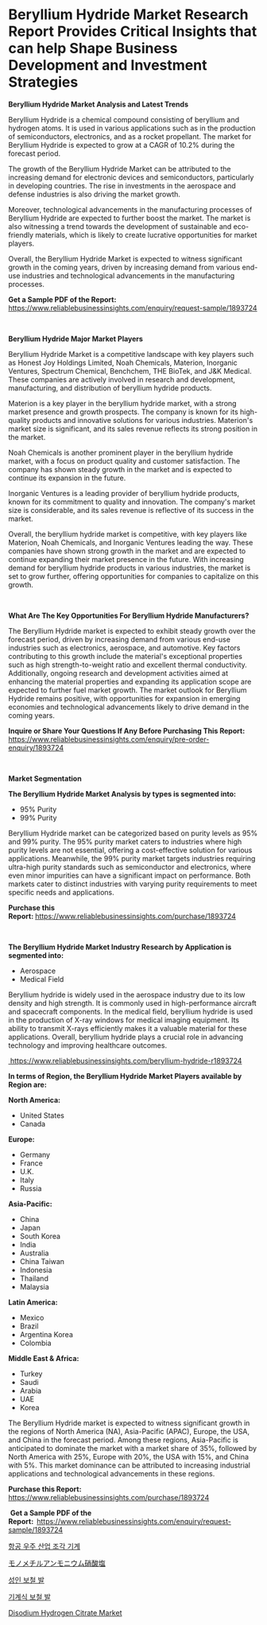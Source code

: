 <p><h1>Beryllium Hydride Market Research Report Provides Critical Insights that can help Shape Business Development and Investment Strategies</h1></p><p><strong>Beryllium Hydride Market Analysis and Latest Trends</strong></p>
<p><p>Beryllium Hydride is a chemical compound consisting of beryllium and hydrogen atoms. It is used in various applications such as in the production of semiconductors, electronics, and as a rocket propellant. The market for Beryllium Hydride is expected to grow at a CAGR of 10.2% during the forecast period. </p><p>The growth of the Beryllium Hydride Market can be attributed to the increasing demand for electronic devices and semiconductors, particularly in developing countries. The rise in investments in the aerospace and defense industries is also driving the market growth.</p><p>Moreover, technological advancements in the manufacturing processes of Beryllium Hydride are expected to further boost the market. The market is also witnessing a trend towards the development of sustainable and eco-friendly materials, which is likely to create lucrative opportunities for market players.</p><p>Overall, the Beryllium Hydride Market is expected to witness significant growth in the coming years, driven by increasing demand from various end-use industries and technological advancements in the manufacturing processes.</p></p>
<p><strong>Get a Sample PDF of the Report:&nbsp;</strong> <a href="https://www.reliablebusinessinsights.com/enquiry/request-sample/1893724">https://www.reliablebusinessinsights.com/enquiry/request-sample/1893724</a></p>
<p>&nbsp;</p>
<p><strong>Beryllium Hydride Major Market Players</strong></p>
<p><p>Beryllium Hydride Market is a competitive landscape with key players such as Honest Joy Holdings Limited, Noah Chemicals, Materion, Inorganic Ventures, Spectrum Chemical, Benchchem, THE BioTek, and J&K Medical. These companies are actively involved in research and development, manufacturing, and distribution of beryllium hydride products.</p><p>Materion is a key player in the beryllium hydride market, with a strong market presence and growth prospects. The company is known for its high-quality products and innovative solutions for various industries. Materion's market size is significant, and its sales revenue reflects its strong position in the market.</p><p>Noah Chemicals is another prominent player in the beryllium hydride market, with a focus on product quality and customer satisfaction. The company has shown steady growth in the market and is expected to continue its expansion in the future.</p><p>Inorganic Ventures is a leading provider of beryllium hydride products, known for its commitment to quality and innovation. The company's market size is considerable, and its sales revenue is reflective of its success in the market.</p><p>Overall, the beryllium hydride market is competitive, with key players like Materion, Noah Chemicals, and Inorganic Ventures leading the way. These companies have shown strong growth in the market and are expected to continue expanding their market presence in the future. With increasing demand for beryllium hydride products in various industries, the market is set to grow further, offering opportunities for companies to capitalize on this growth.</p></p>
<p>&nbsp;</p>
<p><strong>What Are The Key Opportunities For Beryllium Hydride Manufacturers?</strong></p>
<p><p>The Beryllium Hydride market is expected to exhibit steady growth over the forecast period, driven by increasing demand from various end-use industries such as electronics, aerospace, and automotive. Key factors contributing to this growth include the material's exceptional properties such as high strength-to-weight ratio and excellent thermal conductivity. Additionally, ongoing research and development activities aimed at enhancing the material properties and expanding its application scope are expected to further fuel market growth. The market outlook for Beryllium Hydride remains positive, with opportunities for expansion in emerging economies and technological advancements likely to drive demand in the coming years.</p></p>
<p><strong>Inquire or Share Your Questions If Any Before Purchasing This Report:</strong> <a href="https://www.reliablebusinessinsights.com/enquiry/pre-order-enquiry/1893724">https://www.reliablebusinessinsights.com/enquiry/pre-order-enquiry/1893724</a></p>
<p>&nbsp;</p>
<p><strong>Market Segmentation</strong></p>
<p><strong>The Beryllium Hydride Market Analysis by types is segmented into:</strong></p>
<p><ul><li>95% Purity</li><li>99% Purity</li></ul></p>
<p><p>Beryllium Hydride market can be categorized based on purity levels as 95% and 99% purity. The 95% purity market caters to industries where high purity levels are not essential, offering a cost-effective solution for various applications. Meanwhile, the 99% purity market targets industries requiring ultra-high purity standards such as semiconductor and electronics, where even minor impurities can have a significant impact on performance. Both markets cater to distinct industries with varying purity requirements to meet specific needs and applications.</p></p>
<p><strong>Purchase this Report:&nbsp;</strong><a href="https://www.reliablebusinessinsights.com/purchase/1893724">https://www.reliablebusinessinsights.com/purchase/1893724</a></p>
<p>&nbsp;</p>
<p><strong>The Beryllium Hydride Market Industry Research by Application is segmented into:</strong></p>
<p><ul><li>Aerospace</li><li>Medical Field</li></ul></p>
<p><p>Beryllium hydride is widely used in the aerospace industry due to its low density and high strength. It is commonly used in high-performance aircraft and spacecraft components. In the medical field, beryllium hydride is used in the production of X-ray windows for medical imaging equipment. Its ability to transmit X-rays efficiently makes it a valuable material for these applications. Overall, beryllium hydride plays a crucial role in advancing technology and improving healthcare outcomes.</p></p>
<p><a href="https://www.reliablebusinessinsights.com/beryllium-hydride-r1893724">&nbsp;https://www.reliablebusinessinsights.com/beryllium-hydride-r1893724</a></p>
<p><strong>In terms of Region, the Beryllium Hydride Market Players available by Region are:</strong></p>
<p>
    <p> <strong> North America: </strong>
        <ul>
            <li>United States</li>
            <li>Canada</li>
        </ul>
        </p> 
    <p> <strong> Europe: </strong>
        <ul>
            <li>Germany</li>
            <li>France</li>
            <li>U.K.</li>
            <li>Italy</li>
            <li>Russia</li>
        </ul>
        </p> 
    <p> <strong> Asia-Pacific: </strong>
        <ul>
            <li>China</li>
            <li>Japan</li>
            <li>South Korea</li>
            <li>India</li>
            <li>Australia</li>
            <li>China Taiwan</li>
            <li>Indonesia</li>
            <li>Thailand</li>
            <li>Malaysia</li>
        </ul>
        </p> 
    <p> <strong> Latin America: </strong>
        <ul>
            <li>Mexico</li>
            <li>Brazil</li>
            <li>Argentina Korea</li>
            <li>Colombia</li>
        </ul>
        </p> 
    <p> <strong> Middle East & Africa: </strong>
        <ul>
            <li>Turkey</li>
            <li>Saudi</li>
            <li>Arabia</li>
            <li>UAE</li>
            <li>Korea</li>
        </ul>
    </p>
    </p>
<p><p>The Beryllium Hydride market is expected to witness significant growth in the regions of North America (NA), Asia-Pacific (APAC), Europe, the USA, and China in the forecast period. Among these regions, Asia-Pacific is anticipated to dominate the market with a market share of 35%, followed by North America with 25%, Europe with 20%, the USA with 15%, and China with 5%. This market dominance can be attributed to increasing industrial applications and technological advancements in these regions.</p></p>
<p><strong>Purchase this Report: </strong><a href="https://www.reliablebusinessinsights.com/purchase/1893724">https://www.reliablebusinessinsights.com/purchase/1893724</a></p>
<p>&nbsp;<strong>Get a Sample PDF of the Report:&nbsp;&nbsp;</strong><a href="https://www.reliablebusinessinsights.com/enquiry/request-sample/1893724">https://www.reliablebusinessinsights.com/enquiry/request-sample/1893724</a></p>
<p><strong></strong></p>
<p><p><a href="https://github.com/CarmellaLang1/Market-Research-Report-List-1/blob/main/2663336140627.md">항공 우주 산업 조각 기계</a></p><p><a href="https://medium.com/@kimberlymgra24/2024%E5%B9%B4%E3%81%8B%E3%82%892031%E5%B9%B4%E3%81%BE%E3%81%A7%E3%81%AE%E3%83%A1%E3%83%88%E3%83%B3%E3%83%A1%E3%83%81%E3%83%AB%E3%82%A2%E3%83%B3%E3%83%A2%E3%83%8B%E3%82%A6%E3%83%A0%E3%83%8B%E3%83%88%E3%83%AC%E3%83%BC%E3%83%88%E5%B8%82%E5%A0%B4%E3%81%AE%E6%88%90%E9%95%B7%E8%A6%8B%E9%80%9A%E3%81%97%E3%81%AF-%E5%B8%82%E5%A0%B4%E3%81%AE%E5%82%BE%E5%90%91%E5%88%86%E6%9E%90%E3%81%A8%E3%81%97%E3%81%A6-%E5%BF%9C%E7%94%A8-%E5%9C%B0%E5%9F%9F%E3%81%AE%E8%A6%8B%E9%80%9A%E3%81%97-%E5%8F%8E%E7%9B%8A%E3%82%92%E8%80%83%E6%85%AE%E3%81%AB%E5%85%A5%E3%82%8C%E3%81%A6-%E3%81%AEcagr%E3%81%A7%E4%BA%88%E6%B8%AC%E3%81%95%E3%82%8C%E3%81%A6%E3%81%84%E3%81%BE%E3%81%99-0cc7dc9a4c07">モノメチルアンモニウム硝酸塩</a></p><p><a href="https://medium.com/@earleciamcneil2024/%EC%84%B1%EC%9D%B8-%EA%B0%80%EC%A7%80-%EC%9E%A5%EC%84%A0-%EC%8B%9D%EB%9F%89-%EC%8B%9C%EC%9E%A5-%EA%B7%9C%EB%AA%A8-%EC%A0%90%EC%9C%A0%EC%9C%A8-%EB%B0%8F-%EB%8F%99%ED%96%A5-%EB%B6%84%EC%84%9D-%EB%B3%B4%EA%B3%A0%EC%84%9C-%EC%A0%9C%ED%92%88-mechanical-foot-microprocessor-foot-%EB%B0%8F-%EC%84%B8%EA%B7%B8%EB%A8%BC%ED%8A%B8-%EC%98%88%EC%B8%A1-2024-2031-03a1c4facd63">성인 보철 발</a></p><p><a href="https://medium.com/@earleciamcneil2024/2031%EB%85%84%EA%B9%8C%EC%A7%80-%EA%B8%B0%EA%B3%84-%ED%94%84%EB%A1%9C%EC%8A%A4%ED%85%8C%ED%8B%B1-%EB%B0%9C%EC%82%B0%EC%97%85%EC%97%90-%EB%8C%80%ED%95%9C-%ED%86%B5%EC%B0%B0-%EC%8B%9C%EC%9E%A5-%EC%9E%AC%EC%A0%95-%EC%83%81%ED%83%9C-%EC%8B%9C%EC%9E%A5-%EA%B7%9C%EB%AA%A8-%EB%B0%8F-%EC%88%98%EC%9D%B5-%EB%B6%84%EC%84%9D-7fd7bf76d37f">기계식 보철 발</a></p><p><a href="https://github.com/globismark/Market-Research-Report-List-3/blob/main/disodium-hydrogen-citrate-market.md">Disodium Hydrogen Citrate Market</a></p></p>